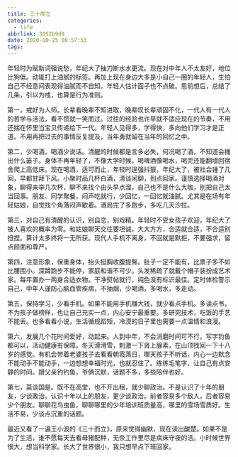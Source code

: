 ```yaml
---
title: 三十而立
categories:
  - life
abbrlink: 3052b9d9
date: 2020-10-25 00:57:53
tags:
---
```


年轻时为赋新词强说愁，年纪大了抽刀断水水更流。现在对中年人不太友好，地位比狗低。动辄打上油腻的标签。再加上现在身边大多是小自己一圈的年轻人，生怕自己不经意间表现得油腻而不自知，年轻人估计面子也不点破。思前想后，总结了几条，引以为戒，也算是行为准则。

第一，戒好为人师。长辈看晚辈不知进取，晚辈叹长辈顽固不化，一代人有一代人的哲学与活法，看不惯就一笑而过。过往的经验也许早就不适应现在的节奏，不用还揣在怀里当宝贝传递给下一代。年轻人见得多，学得快，多向他们学习才是正道。不用再把过去的事情反复提及，当年勇就留在当年的回忆之中。

第二，少喝酒，喝酒少说话。清醒的时候都是言多必失，何况喝了酒，不知道会捅出什么篓子。身体不再年轻了，不像大学时候，喝啤酒像喝水，喝完还能翻墙回宿舍爬上高低床。现在喝酒，适可而止，年轻时逞强抖狠，年纪大了，被社会锤了几回，早都甘拜下风。小聚时品几杯白酒，清谈闲聊，到点回家。谨慎选择喝酒对象，聊得来举几次杯，聊不来找个由头早点溜，自己也不是什么大咖，别把自己太当回事。朋友、同学聚餐，闷声吃就行，少回忆，一回忆就油腻。尤其是在场有年轻姑娘，自觉找个角落闷声歇着。酒局完了多跑步，多吃几天沙拉。

第三，对自己有清醒的认识，别自恋，别戏精。年轻时不受女孩子欢迎，年纪大了被人喜欢的概率为零。和姑娘聊天交往要坦诚，大大方方，合适就合适，不合适别扭捏。算计太多终将一无所获。现代人手机不离身，不回就是默拒，不要强求，留点颜面和尊严。

第四，注意形象，保重身体，抬头挺胸收腹提臀。肚子一定不能有，比票子多不如比腰围小。深蹲跑步不能停，家庭和谐不可少。头发稀疏了就戴个帽子装扮成艺术家。每年置办一两身合适衣物。干净熨帖就行，纯色没有标识最佳。定时体检警示自己，中年人谨防心脑血管疾病，不抽烟，少喝酒，多喝水，多走动。

第五，保持学习，少看手机。如果不能用手机赚大钱，就少看点手机。多读点书，不为孩子做榜样，也让自己充实一点，内心安宁最重要。多研究技术，吃饭的手艺不能丢。也多看看小说，生活循规蹈矩，冷漠的日子里也需要一点温情和浪漫。

第六，发展几个花时间爱好，动起来。人到中年，不会消磨时间可不行。写字钓鱼都可以，活动健康有保障。冬天滑滑雪，刺激一下肾上腺素，在山顶找回一下十八岁的感觉。有机会带着老婆孩子去看看朝霞落日，哪天孩子不听话，内心一边默念不能动手不能动手，一边想想幸福时光，也就忍住了。练练毛笔字，让自己有点安静的时间。跟父亲钓钓鱼，爷俩沉默，话题不多，多些陪伴也好。

第七，莫谈国是。既不在高堂，也不开出租，就少聊政治。不是认识了十年的朋友，少谈政治。认识十年以上的朋友，更少谈政治。前者容易多个敌人，后者容易少个朋友。聊聊花鸟虫鱼，聊聊哪里的少年培训班质量高，哪里的雪场雪质好。生活不易，少谈点沉重的话题。

最近又看了一遍王小波的《三十而立》，原来觉得幽默，现在读出酸楚。如果不是为了生活，谁不愿每天去看母猪配种，无奈工作里尽是病床守夜的活。小时候世界很大，想当科学家。长大了世界很小，我只想早点下班回家。